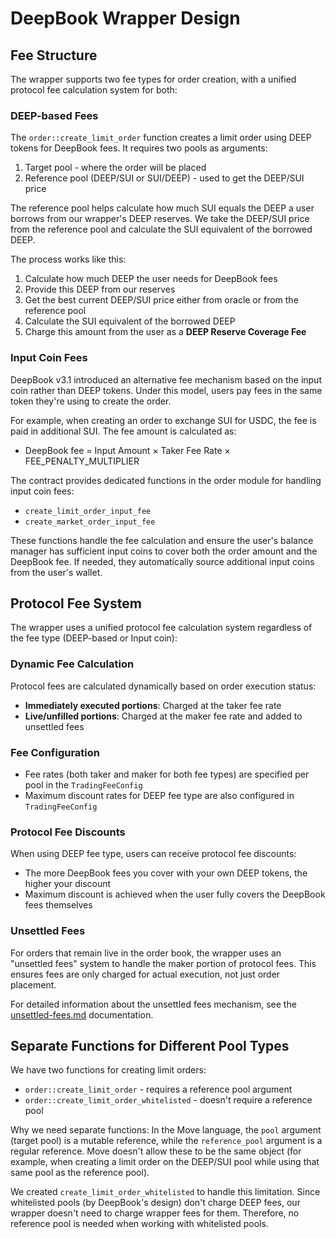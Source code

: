 # DeepBook Wrapper Design

## Fee Structure

The wrapper supports two fee types for order creation, with a unified protocol fee calculation system for both:

### DEEP-based Fees

The `order::create_limit_order` function creates a limit order using DEEP tokens for DeepBook fees. It requires two pools as arguments:

1. Target pool - where the order will be placed
2. Reference pool (DEEP/SUI or SUI/DEEP) - used to get the DEEP/SUI price

The reference pool helps calculate how much SUI equals the DEEP a user borrows from our wrapper's DEEP reserves. We take the DEEP/SUI price from the reference pool and calculate the SUI equivalent of the borrowed DEEP.

The process works like this:

1. Calculate how much DEEP the user needs for DeepBook fees
2. Provide this DEEP from our reserves
3. Get the best current DEEP/SUI price either from oracle or from the reference pool
4. Calculate the SUI equivalent of the borrowed DEEP
5. Charge this amount from the user as a **DEEP Reserve Coverage Fee**

### Input Coin Fees

DeepBook v3.1 introduced an alternative fee mechanism based on the input coin rather than DEEP tokens. Under this model, users pay fees in the same token they're using to create the order.

For example, when creating an order to exchange SUI for USDC, the fee is paid in additional SUI. The fee amount is calculated as:

- DeepBook fee = Input Amount × Taker Fee Rate × FEE_PENALTY_MULTIPLIER

The contract provides dedicated functions in the order module for handling input coin fees:

- `create_limit_order_input_fee`
- `create_market_order_input_fee`

These functions handle the fee calculation and ensure the user's balance manager has sufficient input coins to cover both the order amount and the DeepBook fee. If needed, they automatically source additional input coins from the user's wallet.

## Protocol Fee System

The wrapper uses a unified protocol fee calculation system regardless of the fee type (DEEP-based or Input coin):

### Dynamic Fee Calculation

Protocol fees are calculated dynamically based on order execution status:

- **Immediately executed portions**: Charged at the taker fee rate
- **Live/unfilled portions**: Charged at the maker fee rate and added to unsettled fees

### Fee Configuration

- Fee rates (both taker and maker for both fee types) are specified per pool in the `TradingFeeConfig`
- Maximum discount rates for DEEP fee type are also configured in `TradingFeeConfig`

### Protocol Fee Discounts

When using DEEP fee type, users can receive protocol fee discounts:

- The more DeepBook fees you cover with your own DEEP tokens, the higher your discount
- Maximum discount is achieved when the user fully covers the DeepBook fees themselves

### Unsettled Fees

For orders that remain live in the order book, the wrapper uses an "unsettled fees" system to handle the maker portion of protocol fees. This ensures fees are only charged for actual execution, not just order placement.

For detailed information about the unsettled fees mechanism, see the [unsettled-fees.md](./unsettled-fees.md) documentation.

## Separate Functions for Different Pool Types

We have two functions for creating limit orders:

- `order::create_limit_order` - requires a reference pool argument
- `order::create_limit_order_whitelisted` - doesn't require a reference pool

Why we need separate functions: In the Move language, the `pool` argument (target pool) is a mutable reference, while the `reference_pool` argument is a regular reference. Move doesn't allow these to be the same object (for example, when creating a limit order on the DEEP/SUI pool while using that same pool as the reference pool).

We created `create_limit_order_whitelisted` to handle this limitation. Since whitelisted pools (by DeepBook's design) don't charge DEEP fees, our wrapper doesn't need to charge wrapper fees for them. Therefore, no reference pool is needed when working with whitelisted pools.
